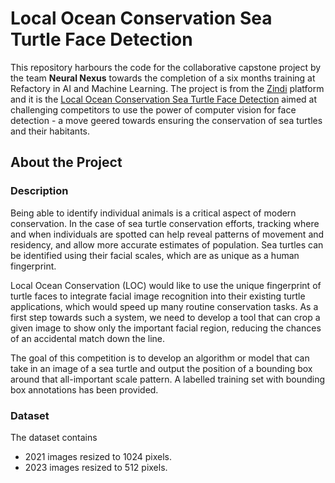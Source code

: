 # Local Ocean Conservation Sea Turtle Face Detection
This repository harbours the code for the collaborative capstone project by the team **Neural Nexus** towards the completion of a six months training at Refactory in AI and Machine Learning. The project is from the [Zindi](https://zindi.africa/competitions) platform and it is the  [Local Ocean Conservation Sea Turtle Face Detection](https://zindi.africa/competitions/local-ocean-conservation-sea-turtle-face-detection) aimed at challenging competitors to use the power of computer vision for face detection - a move geered towards ensuring the conservation of sea turtles and their habitants.

## About the Project 
### Description
Being able to identify individual animals is a critical aspect of modern conservation. In the case of sea turtle conservation efforts, tracking where and when individuals are spotted can help reveal patterns of movement and residency, and allow more accurate estimates of population. Sea turtles can be identified using their facial scales, which are as unique as a human fingerprint.

Local Ocean Conservation (LOC) would like to use the unique fingerprint of turtle faces to integrate facial image recognition into their existing turtle applications, which would speed up many routine conservation tasks. As a first step towards such a system, we need to develop a tool that can crop a given image to show only the important facial region, reducing the chances of an accidental match down the line.

The goal of this competition is to develop an algorithm or model that can take in an image of a sea turtle and output the position of a bounding box around that all-important scale pattern. A labelled training set with bounding box annotations has been provided.

### Dataset

The dataset contains
- 2021 images resized to 1024 pixels.
- 2023 images resized to 512 pixels.
